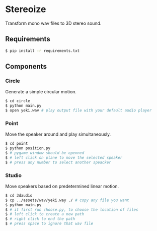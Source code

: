 # Stereoize
Transform mono wav files to 3D stereo sound.

## Requirements

```bash
$ pip install -r requirements.txt
```

## Components

### Circle

Generate a simple circular motion.

```bash
$ cd circle
$ python main.py
$ open yeki.wav # play output file with your default audio player
```

### Point

Move the speaker around and play simultaneously.

```bash
$ cd point
$ python position.py
$ # pygame window should be openned
$ # left click on plane to move the selected speaker
$ # press any number to select another speacker
```

### Studio

Move speakers based on predetermined linear motion.

```bash
$ cd 3daudio
$ cp ../assets/wav/yeki.way ./ # copy any file you want
$ python main.py
$ # it first run choose.py, to choose the location of files
$ # left click to create a new path
$ # right click to end the path
$ # press space to ignore that wav file
```